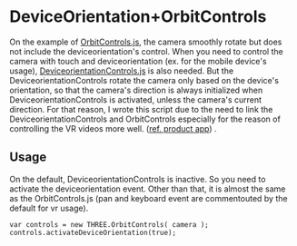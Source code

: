 # DeviceOrientation+OrbitControls

On the example of [OrbitControls.js](https://threejs.org/examples/misc_controls_orbit.html), the camera smoothly rotate but does not include the deviceorientation's control. When you need to control the camera with touch and deviceorientation (ex. for the mobile device's usage), [DeviceorientationControls.js](https://threejs.org/examples/misc_controls_deviceorientation.html)
 is also needed. But the DeviceorientationControls rotate the camera only based on the device's orientation, so that the camera's direction is always initialized when DeviceorientationControls is activated, unless the camera's current direction.
 For that reason, I wrote this script due to the need to link the DeviceorientationControls and OrbitControls especially for the reason of controlling the VR videos more well. ([ref. product app](https://itunes.apple.com/jp/app/vrtube-for-youtube-wan-quan/id1126650962?mt=8)) .
 
## Usage
On the default, DeviceorientationControls is inactive. So you need to activate the deviceorientation event. Other than that, it is almost the same as the OrbitControls.js (pan and keyboard event are commentouted by the default for vr usage). 

```
var controls = new THREE.OrbitControls( camera );
controls.activateDeviceOrientation(true);
```
